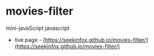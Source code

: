 # movies-filter
mini-javaScript javascript

- live page - [https://seekinfox.github.io/movies-filter/](https://seekinfox.github.io/movies-filter/)
